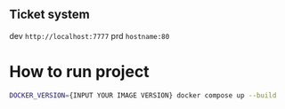 ## Ticket system

dev `http://localhost:7777`
prd `hostname:80`

# How to run project
```bash
DOCKER_VERSION={INPUT YOUR IMAGE VERSION} docker compose up --build 
```